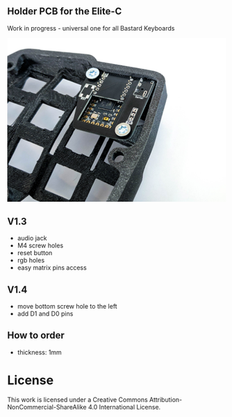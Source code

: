 ## Holder PCB for the Elite-C

Work in progress - universal one for all Bastard Keyboards

![holder](pics/1.jpg)

## V1.3

- audio jack
- M4 screw holes
- reset button
- rgb holes
- easy matrix pins access

## V1.4

- move bottom screw hole to the left
- add D1 and D0 pins

## How to order

- thickness: 1mm

# License 

This work is licensed under a Creative Commons Attribution-NonCommercial-ShareAlike 4.0 International License.
